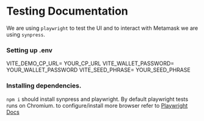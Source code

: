 # Testing Documentation  

We are using `playwright` to test the UI and to interact with Metamask we are using `synpress`.

### Setting up .env  
VITE_DEMO_CP_URL= YOUR_CP_URL
VITE_WALLET_PASSWORD= YOUR_WALLET_PASSWORD
VITE_SEED_PHRASE= YOUR_SEED_PHRASE

### Installing dependencies.  

`npm i` should install synpress and playwright.
By default playwright tests runs on Chromium.
to configure/install more browser refer to [Playwright Docs](https://playwright.dev/docs/browsers)

